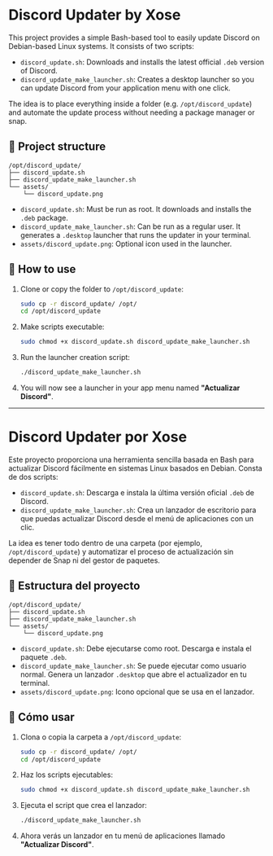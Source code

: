 # Discord Updater by Xose

This project provides a simple Bash-based tool to easily update Discord on Debian-based Linux systems.
It consists of two scripts:

* `discord_update.sh`: Downloads and installs the latest official `.deb` version of Discord.
* `discord_update_make_launcher.sh`: Creates a desktop launcher so you can update Discord from your application menu with one click.

The idea is to place everything inside a folder (e.g. `/opt/discord_update`) and automate the update process without needing a package manager or snap.

## 📁 Project structure

```
/opt/discord_update/
├── discord_update.sh
├── discord_update_make_launcher.sh
└── assets/
    └── discord_update.png
```

* `discord_update.sh`: Must be run as root. It downloads and installs the `.deb` package.
* `discord_update_make_launcher.sh`: Can be run as a regular user. It generates a `.desktop` launcher that runs the updater in your terminal.
* `assets/discord_update.png`: Optional icon used in the launcher.

## 🚀 How to use

1. Clone or copy the folder to `/opt/discord_update`:

   ```bash
   sudo cp -r discord_update/ /opt/
   cd /opt/discord_update
   ```
2. Make scripts executable:

   ```bash
   sudo chmod +x discord_update.sh discord_update_make_launcher.sh
   ```
3. Run the launcher creation script:

   ```bash
   ./discord_update_make_launcher.sh
   ```
4. You will now see a launcher in your app menu named **"Actualizar Discord"**.

---

# Discord Updater por Xose

Este proyecto proporciona una herramienta sencilla basada en Bash para actualizar Discord fácilmente en sistemas Linux basados en Debian.
Consta de dos scripts:

* `discord_update.sh`: Descarga e instala la última versión oficial `.deb` de Discord.
* `discord_update_make_launcher.sh`: Crea un lanzador de escritorio para que puedas actualizar Discord desde el menú de aplicaciones con un clic.

La idea es tener todo dentro de una carpeta (por ejemplo, `/opt/discord_update`) y automatizar el proceso de actualización sin depender de Snap ni del gestor de paquetes.

## 📁 Estructura del proyecto

```
/opt/discord_update/
├── discord_update.sh
├── discord_update_make_launcher.sh
└── assets/
    └── discord_update.png
```

* `discord_update.sh`: Debe ejecutarse como root. Descarga e instala el paquete `.deb`.
* `discord_update_make_launcher.sh`: Se puede ejecutar como usuario normal. Genera un lanzador `.desktop` que abre el actualizador en tu terminal.
* `assets/discord_update.png`: Icono opcional que se usa en el lanzador.

## 🚀 Cómo usar

1. Clona o copia la carpeta a `/opt/discord_update`:

   ```bash
   sudo cp -r discord_update/ /opt/
   cd /opt/discord_update
   ```
2. Haz los scripts ejecutables:

   ```bash
   sudo chmod +x discord_update.sh discord_update_make_launcher.sh
   ```
3. Ejecuta el script que crea el lanzador:

   ```bash
   ./discord_update_make_launcher.sh
   ```
4. Ahora verás un lanzador en tu menú de aplicaciones llamado **"Actualizar Discord"**.

